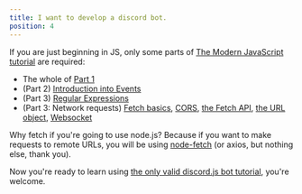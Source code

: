 ```yaml
---
title: I want to develop a discord bot.
position: 4
---
```


If you are just beginning in JS, only some parts of [The Modern JavaScript tutorial](<http://javascript.info/>) are required:
- The whole of [Part 1](<http://javascript.info/js>)
- (Part 2) [Introduction into Events](<http://javascript.info/events>)
- (Part 3) [Regular Expressions](<http://javascript.info/regular-expressions>)
- (Part 3: Network requests) [Fetch basics](<http://javascript.info/fetch-basics>), [CORS](<http://javascript.info/fetch-crossorigin>), [the Fetch API](<http://javascript.info/fetch-api>), [the URL object](<http://javascript.info/url>), [Websocket](<http://javascript.info/websocket>)

Why fetch if you're going to use node.js? Because if you want to make requests to remote URLs, you will be using [node-fetch](<https://www.npmjs.com/package/node-fetch>) (or axios, but nothing else, thank you).

Now you're ready to learn using [the only valid discord.js bot tutorial](<https://discordjs.guide/>), you're welcome.
